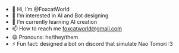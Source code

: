 - 👋 Hi, I’m @FoxcatWorld
- 👀 I’m interested in AI and Bot designing
- 🌱 I’m currently learning AI creation
- 📫 How to reach me foxcatworld@gmail.com 
- 😄 Pronouns: he/they/them
- ⚡ Fun fact: designed a bot on discord that simulate Nao Tomori :3
  

<!---
FoxcatWorld/FoxcatWorld is a ✨ special ✨ repository because its `README.md` (this file) appears on your GitHub profile.
You can click the Preview link to take a look at your changes.
--->
